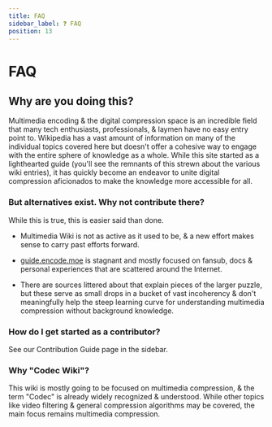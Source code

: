 ```yaml
---
title: FAQ
sidebar_label: ❓ FAQ
position: 13
---
```


# FAQ

## Why are you doing this?

Multimedia encoding & the digital compression space is an incredible field that many tech enthusiasts, professionals, & laymen have no easy entry point to. Wikipedia has a vast amount of information on many of the individual topics covered here but doesn't offer a cohesive way to engage with the entire sphere of knowledge as a whole. While this site started as a lighthearted guide (you'll see the remnants of this strewn about the various wiki entries), it has quickly become an endeavor to unite digital compression aficionados to make the knowledge more accessible for all.

### But alternatives exist. Why not contribute there?

While this is true, this is easier said than done.

- Multimedia Wiki is not as active as it used to be, & a new effort makes sense to carry past efforts forward.

- [guide.encode.moe](https://guide.encode.moe/) is stagnant and mostly focused on fansub, docs & personal experiences that are scattered around the Internet.

- There are sources littered about that explain pieces of the larger puzzle, but these serve as small drops in a bucket of vast incoherency & don't meaningfully help the steep learning curve for understanding multimedia compression without background knowledge.

### How do I get started as a contributor?

See our Contribution Guide page in the sidebar.

### Why "Codec Wiki"?

This wiki is mostly going to be focused on multimedia compression, & the term "Codec" is already widely recognized & understood. While other topics like video filtering & general compression algorithms may be covered, the main focus remains multimedia compression.
